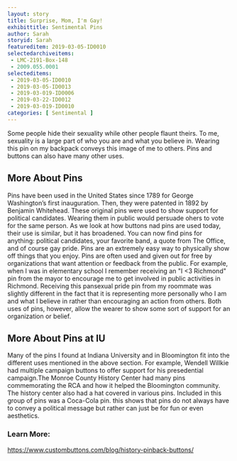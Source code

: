 ```yaml
---
layout: story
title: Surprise, Mom, I'm Gay!
exhibittitle: Sentimental Pins
author: Sarah
storyid: Sarah
featureditem: 2019-03-05-ID0010
selectedarchiveitems:
 - LMC-2191-Box-148
 - 2009.055.0001
selecteditems:
 - 2019-03-05-ID0010
 - 2019-03-05-ID0013
 - 2019-03-019-ID0006
 - 2019-03-22-ID0012
 - 2019-03-019-ID0010
categories: [ Sentimental ]
---
```


 Some people hide their sexuality while other people flaunt theirs. To me, sexuality is a large part of who you are and what you believe in. Wearing this pin on my backpack conveys this image of me to others. Pins and buttons can also have many other uses.

## More About Pins

 Pins have been used in the United States since 1789 for George Washington’s first inauguration. Then, they were patented in 1892 by Benjamin Whitehead. These original pins were used to show support for political candidates. Wearing them in public would persuade ohers to vote for the same person. As we look at how buttons nad pins are used today, their use is similar, but it has broadened. You can now find pins for anything: political candidates, your favorite band, a quote from The Office, and of course gay pride. Pins are an extremely easy way to physically show off things that you enjoy. Pins are often used and given out for free by organizations that want attention or feedback from the public. For example, when I was in elementary school I remember receiving an "I <3 Richmond" pin from the mayor to encourage me to get involved in public activities in Richmond. Receiving this pansexual pride pin from my roommate was slightly different in the fact that it is representing more personally who I am and what I believe in rather than encouraging an action from others. Both uses of pins, however, allow the wearer to show some sort of support for an organization or belief.
 
 ## More About Pins at IU
 
  Many of the pins I found at Indiana University and in Bloomington fit into the different uses mentioned in the above section. For example, Wendell Willkie had multiple campaign buttons to offer support for his presedential campaign.The Monroe County History Center had many pins commemorating the RCA and how it helped the Bloomington community. The history center also had a hat covered in various pins. Included in this group of pins was a Coca-Cola pin. this shows that pins do not always have to convey a political message but rather can just be for fun or even aesthetics. 

### Learn More:

https://www.custombuttons.com/blog/history-pinback-buttons/

